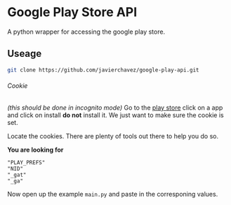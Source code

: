 # Google Play Store API

A python wrapper for accessing the google play store.


## Useage

```bash
git clone https://github.com/javierchavez/google-play-api.git 
```

###### Cookie

*(this should be done in incognito mode)*
Go to the [play store](http://play.google.com) click on a app and click on install **do not** install it. We just want to make sure the cookie is set.

Locate the cookies. There are plenty of tools out there to help you do so.

**You are looking for**


```
"PLAY_PREFS"
"NID"
"_gat"
"_ga"
```

Now open up the example `main.py` and paste in the corresponing values.


 
